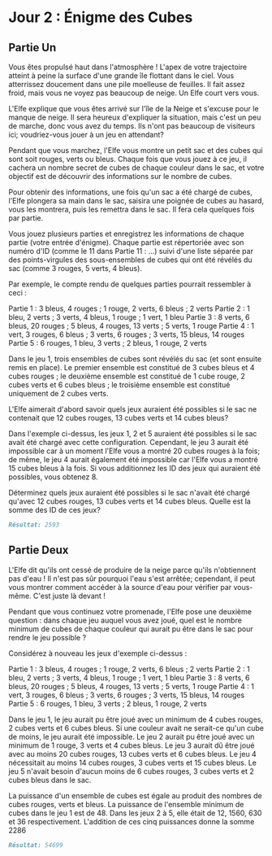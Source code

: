 # Jour 2 : Énigme des Cubes

## Partie Un

Vous êtes propulsé haut dans l'atmosphère ! L'apex de votre trajectoire atteint à peine la surface d'une grande île flottant dans le ciel. Vous atterrissez doucement dans une pile moelleuse de feuilles. Il fait assez froid, mais vous ne voyez pas beaucoup de neige. Un Elfe court vers vous.

L'Elfe explique que vous êtes arrivé sur l'île de la Neige et s'excuse pour le manque de neige. Il sera heureux d'expliquer la situation, mais c'est un peu de marche, donc vous avez du temps. Ils n'ont pas beaucoup de visiteurs ici; voudriez-vous jouer à un jeu en attendant?

Pendant que vous marchez, l'Elfe vous montre un petit sac et des cubes qui sont soit rouges, verts ou bleus. Chaque fois que vous jouez à ce jeu, il cachera un nombre secret de cubes de chaque couleur dans le sac, et votre objectif est de découvrir des informations sur le nombre de cubes.

Pour obtenir des informations, une fois qu'un sac a été chargé de cubes, l'Elfe plongera sa main dans le sac, saisira une poignée de cubes au hasard, vous les montrera, puis les remettra dans le sac. Il fera cela quelques fois par partie.

Vous jouez plusieurs parties et enregistrez les informations de chaque partie (votre entrée d'énigme). Chaque partie est répertoriée avec son numéro d'ID (comme le 11 dans Partie 11 : ...) suivi d'une liste séparée par des points-virgules des sous-ensembles de cubes qui ont été révélés du sac (comme 3 rouges, 5 verts, 4 bleus).

Par exemple, le compte rendu de quelques parties pourrait ressembler à ceci :

Partie 1 : 3 bleus, 4 rouges ; 1 rouge, 2 verts, 6 bleus ; 2 verts
Partie 2 : 1 bleu, 2 verts ; 3 verts, 4 bleus, 1 rouge ; 1 vert, 1 bleu
Partie 3 : 8 verts, 6 bleus, 20 rouges ; 5 bleus, 4 rouges, 13 verts ; 5 verts, 1 rouge
Partie 4 : 1 vert, 3 rouges, 6 bleus ; 3 verts, 6 rouges ; 3 verts, 15 bleus, 14 rouges
Partie 5 : 6 rouges, 1 bleu, 3 verts ; 2 bleus, 1 rouge, 2 verts

Dans le jeu 1, trois ensembles de cubes sont révélés du sac (et sont ensuite remis en place). Le premier ensemble est constitué de 3 cubes bleus et 4 cubes rouges ; le deuxième ensemble est constitué de 1 cube rouge, 2 cubes verts et 6 cubes bleus ; le troisième ensemble est constitué uniquement de 2 cubes verts.

L'Elfe aimerait d'abord savoir quels jeux auraient été possibles si le sac ne contenait que 12 cubes rouges, 13 cubes verts et 14 cubes bleus?

Dans l'exemple ci-dessus, les jeux 1, 2 et 5 auraient été possibles si le sac avait été chargé avec cette configuration. Cependant, le jeu 3 aurait été impossible car à un moment l'Elfe vous a montré 20 cubes rouges à la fois; de même, le jeu 4 aurait également été impossible car l'Elfe vous a montré 15 cubes bleus à la fois. Si vous additionnez les ID des jeux qui auraient été possibles, vous obtenez 8.

Déterminez quels jeux auraient été possibles si le sac n'avait été chargé qu'avec 12 cubes rouges, 13 cubes verts et 14 cubes bleus. Quelle est la somme des ID de ces jeux?

```markdown
Résultat: 2593
```

## Partie Deux

L'Elfe dit qu'ils ont cessé de produire de la neige parce qu'ils n'obtiennent pas d'eau ! Il n'est pas sûr pourquoi l'eau s'est arrêtée; cependant, il peut vous montrer comment accéder à la source d'eau pour vérifier par vous-même. C'est juste là devant !

Pendant que vous continuez votre promenade, l'Elfe pose une deuxième question : dans chaque jeu auquel vous avez joué, quel est le nombre minimum de cubes de chaque couleur qui aurait pu être dans le sac pour rendre le jeu possible ?

Considérez à nouveau les jeux d'exemple ci-dessus :

Partie 1 : 3 bleus, 4 rouges ; 1 rouge, 2 verts, 6 bleus ; 2 verts
Partie 2 : 1 bleu, 2 verts ; 3 verts, 4 bleus, 1 rouge ; 1 vert, 1 bleu
Partie 3 : 8 verts, 6 bleus, 20 rouges ; 5 bleus, 4 rouges, 13 verts ; 5 verts, 1 rouge
Partie 4 : 1 vert, 3 rouges, 6 bleus ; 3 verts, 6 rouges ; 3 verts, 15 bleus, 14 rouges
Partie 5 : 6 rouges, 1 bleu, 3 verts ; 2 bleus, 1 rouge, 2 verts

Dans le jeu 1, le jeu aurait pu être joué avec un minimum de 4 cubes rouges, 2 cubes verts et 6 cubes bleus. Si une couleur avait ne serait-ce qu'un cube de moins, le jeu aurait été impossible. 
Le jeu 2 aurait pu être joué avec un minimum de 1 rouge, 3 verts et 4 cubes bleus.
Le jeu 3 aurait dû être joué avec au moins 20 cubes rouges, 13 cubes verts et 6 cubes bleus.
Le jeu 4 nécessitait au moins 14 cubes rouges, 3 cubes verts et 15 cubes bleus.
Le jeu 5 n'avait besoin d'aucun moins de 6 cubes rouges, 3 cubes verts et 2 cubes bleus dans le sac.

La puissance d'un ensemble de cubes est égale au produit des nombres de cubes rouges, verts et bleus. La puissance de l'ensemble minimum de cubes dans le jeu 1 est de 48. Dans les jeux 2 à 5, elle était de 12, 1560, 630 et 36 respectivement. L'addition de ces cinq puissances donne la somme 2286

```markdown
Résultat: 54699
```